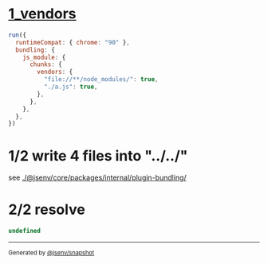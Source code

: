 # [1_vendors](../../chunks_vendors.test.mjs#L23)

```js
run({
  runtimeCompat: { chrome: "90" },
  bundling: {
    js_module: {
      chunks: {
        vendors: {
          "file://**/node_modules/": true,
          "./a.js": true,
        },
      },
    },
  },
})
```

# 1/2 write 4 files into "../../"

see [./@jsenv/core/packages/internal/plugin-bundling/](./@jsenv/core/packages/internal/plugin-bundling/)

# 2/2 resolve

```js
undefined
```

---

<sub>
  Generated by <a href="https://github.com/jsenv/core/tree/main/packages/tooling/snapshot">@jsenv/snapshot</a>
</sub>
